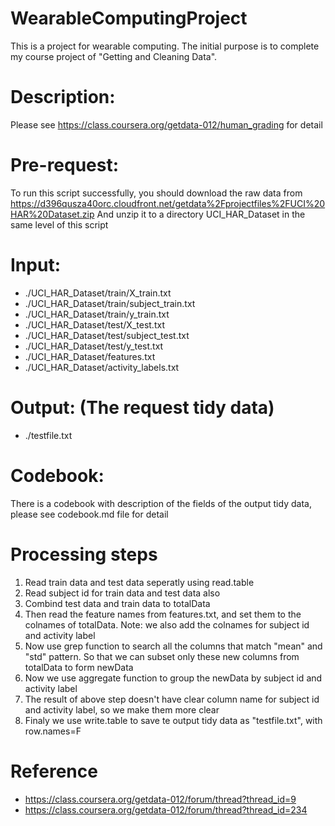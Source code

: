 # WearableComputingProject
This is a project for wearable computing. The initial purpose is to complete my course project of "Getting and Cleaning Data". 

# Description:
Please see https://class.coursera.org/getdata-012/human_grading for detail

# Pre-request:
To run this script successfully, you should download the raw data from 
https://d396qusza40orc.cloudfront.net/getdata%2Fprojectfiles%2FUCI%20HAR%20Dataset.zip 
And unzip it to a directory UCI_HAR_Dataset in the same level of this script

# Input:
* ./UCI_HAR_Dataset/train/X_train.txt
* ./UCI_HAR_Dataset/train/subject_train.txt
* ./UCI_HAR_Dataset/train/y_train.txt 
* ./UCI_HAR_Dataset/test/X_test.txt
* ./UCI_HAR_Dataset/test/subject_test.txt
* ./UCI_HAR_Dataset/test/y_test.txt 
* ./UCI_HAR_Dataset/features.txt
* ./UCI_HAR_Dataset/activity_labels.txt

# Output: (The request tidy data)
* ./testfile.txt

# Codebook:
There is a codebook with description of the fields of the output tidy data, please see codebook.md file for detail

# Processing steps
1. Read train data and test data seperatly using read.table
1. Read subject id for train data and test data also
1. Combind test data and train data to totalData
1. Then read the feature names from features.txt, and set them to the colnames of totalData. Note: we also add the colnames for subject id and activity label
1. Now use grep function to search all the columns that match "mean" and "std" pattern. So that we can subset only these new columns from totalData to form newData
1. Now we use aggregate function to group the newData by subject id and activity label
1. The result of above step doesn't have clear column name for subject id and activity label, so we make them more clear
1. Finaly we use write.table to save te output tidy data as "testfile.txt", with row.names=F

# Reference
* https://class.coursera.org/getdata-012/forum/thread?thread_id=9
* https://class.coursera.org/getdata-012/forum/thread?thread_id=234




